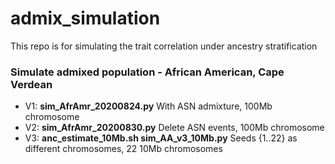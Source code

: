 # admix_simulation

This repo is for simulating the trait correlation under ancestry stratification

### Simulate admixed population - African American, Cape Verdean

* V1: __sim_AfrAmr_20200824.py__
With ASN admixture, 100Mb chromosome 
* V2: __sim_AfrAmr_20200830.py__
Delete ASN events, 100Mb chromosome 
* V3: __anc_estimate_10Mb.sh sim_AA_v3_10Mb.py__
Seeds {1..22} as different chromosomes, 22 10Mb chromosomes
